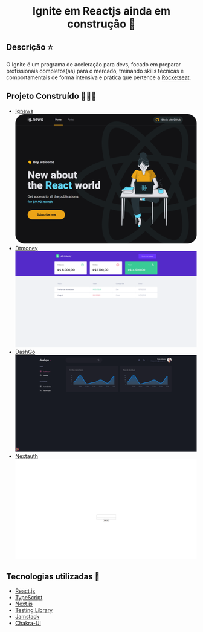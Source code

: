 <h1 align='center'>Ignite em Reactjs ainda em construção 🚧 </h1> 

## Descrição :star:

O Ignite é um programa de aceleração para devs, focado em preparar profissionais completos(as) para o mercado, treinando skills técnicas e comportamentais de forma intensiva e prática que pertence a [Rocketseat](https://www.rocketseat.com.br).

## Projeto Construído 👩🏽‍💻

- <a href="https://github.com/thaislsilveira/Ignite-Reactjs/tree/main/ignews" target="_blank">Ignews</a></li>
 ![ignews](https://github.com/thaislsilveira/Ignite-Reactjs/blob/main/ignews/public/images/ignews.png)
 - <a href="https://github.com/thaislsilveira/Ignite-Reactjs/tree/main/dtmoney" target="_blank">Dtmoney</a></li>
 ![ignews](https://github.com/thaislsilveira/Ignite-Reactjs/blob/main/dtmoney/src/assets/dtMoney.png)
  - <a href="https://github.com/thaislsilveira/Ignite-Reactjs/tree/main/dashgo" target="_blank">DashGo</a></li>
 ![dashgo](https://github.com/thaislsilveira/Ignite-Reactjs/blob/main/dashgo/dashgo.png)
  - <a href="https://github.com/thaislsilveira/Ignite-Reactjs/tree/main/nextauth" target="_blank">Nextauth</a></li>
 ![nextauth](https://github.com/thaislsilveira/Ignite-Reactjs/blob/main/nextauth/src/nextauth.png)


## Tecnologias utilizadas 🚀

<ul>
    <li><a href="https://reactjs.org/" target="_blank">React.js</a></li>
    <li><a href="https://www.typescriptlang.org/" target="_blank">TypeScript</a></li>  
    <li><a href="https://nextjs.org/" target="_blank">Next.js</a></li>
    <li><a href="https://testing-library.com/docs/react-testing-library/intro/" target="_blank">Testing Library</a></li>
    <li><a href="https://jamstack.org/" target="_blank">Jamstack</a></li>
    <li><a href="https://chakra-ui.com/" target="_blank">Chakra-UI</a></li>
</ul>
